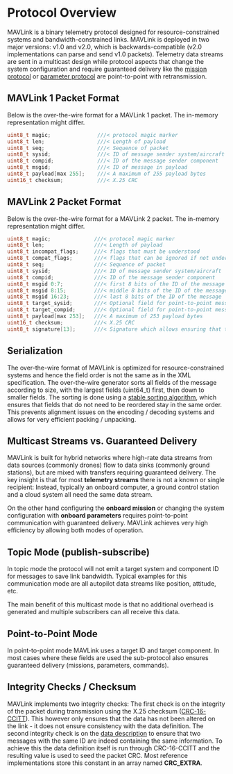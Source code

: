 # Protocol Overview

MAVLink is a binary telemetry protocol designed for resource-constrained systems and bandwidth-constrained links. MAVLink is deployed in two major versions: v1.0 and v2.0, which is backwards-compatible \(v2.0 implementations can parse and send v1.0 packets\). Telemetry data streams are sent in a multicast design while protocol aspects that change the system configuration and require guaranteed delivery like the [mission protocol](../protocol/mission.md) or [parameter protocol](../protocol/parameter.md) are point-to-point with retransmission.

## MAVLink 1 Packet Format

Below is the over-the-wire format for a MAVLink 1 packet. The in-memory representation might differ.

```C
uint8_t magic;               ///< protocol magic marker
uint8_t len;                 ///< Length of payload
uint8_t seq;                 ///< Sequence of packet
uint8_t sysid;               ///< ID of message sender system/aircraft
uint8_t compid;              ///< ID of the message sender component
uint8_t msgid;               ///< ID of message in payload
uint8_t payload[max 255];    ///< A maximum of 255 payload bytes
uint16_t checksum;           ///< X.25 CRC
```

## MAVLink 2 Packet Format

Below is the over-the-wire format for a MAVLink 2 packet. The in-memory representation might differ.

```C
uint8_t magic;              ///< protocol magic marker
uint8_t len;                ///< Length of payload
uint8_t incompat_flags;     ///< flags that must be understood
uint8_t compat_flags;       ///< flags that can be ignored if not understood
uint8_t seq;                ///< Sequence of packet
uint8_t sysid;              ///< ID of message sender system/aircraft
uint8_t compid;             ///< ID of the message sender component
uint8_t msgid 0:7;          ///< first 8 bits of the ID of the message
uint8_t msgid 8:15;         ///< middle 8 bits of the ID of the message
uint8_t msgid 16:23;        ///< last 8 bits of the ID of the message
uint8_t target_sysid;       ///< Optional field for point-to-point messages, used for payload else
uint8_t target_compid;      ///< Optional field for point-to-point messages, used for payload else
uint8_t payload[max 253];   ///< A maximum of 253 payload bytes
uint16_t checksum;          ///< X.25 CRC
uint8_t signature[13];      ///< Signature which allows ensuring that the link is tamper-proof
```

## Serialization

The over-the-wire format of MAVLink is optimized for resource-constrained systems and hence the field order is not the same as in the XML specification. The over-the-wire generator sorts all fields of the message according to size, with the largest fields \(uint64\_t\) first, then down to smaller fields. The sorting is done using a [stable sorting algorithm](https://en.wikipedia.org/wiki/Sorting_algorithm#Stability), which ensures that fields that do not need to be reordered stay in the same order. This prevents alignment issues on the encoding / decoding systems and allows for very efficient packing / unpacking.

## Multicast Streams vs. Guaranteed Delivery

MAVLink is built for hybrid networks where high-rate data streams from data sources \(commonly drones\) flow to data sinks \(commonly ground stations\), but are mixed with transfers requiring guaranteed delivery. The key insight is that for most **telemetry streams** there is not a known or single recipient: Instead, typically an onboard computer, a ground control station and a cloud system all need the same data stream.

On the other hand configuring the **onboard mission** or changing the system configuration with **onboard parameters** requires point-to-point communication with guaranteed delivery. MAVLink achieves very high efficiency by allowing both modes of operation.

## Topic Mode \(publish-subscribe\)

In topic mode the protocol will not emit a target system and component ID for messages to save link bandwidth. Typical examples for this communication mode are all autopilot data streams like position, attitude, etc.

The main benefit of this multicast mode is that no additional overhead is generated and multiple subscribers can all receive this data.

## Point-to-Point Mode

In point-to-point mode MAVLink uses a target ID and target component. In most cases where these fields are used the sub-protocol also ensures guaranteed delivery \(missions, parameters, commands\).

## Integrity Checks / Checksum

MAVLink implements two integrity checks: The first check is on the integrity of the packet during transmission using the X.25 checksum \([CRC-16-CCITT](https://en.wikipedia.org/wiki/Cyclic_redundancy_check)\). This however only ensures that the data has not been altered on the link - it does not ensure consistency with the data definition. The second integrity check is on the [data description](https://en.wikipedia.org/wiki/Data_definition_language) to ensure that two messages with the same ID are indeed containing the same information. To achieve this the data definition itself is run through CRC-16-CCITT and the resulting value is used to seed the packet CRC. Most reference implementations store this constant in an array named **CRC\_EXTRA**.

